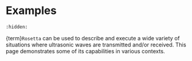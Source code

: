 # Examples
```{toctree}
:hidden:
```

{term}`Rosetta` can be used to describe and execute a wide variety of situations where ultrasonic waves are transmitted and/or received. This page demonstrates some of its capabilities in various contexts.